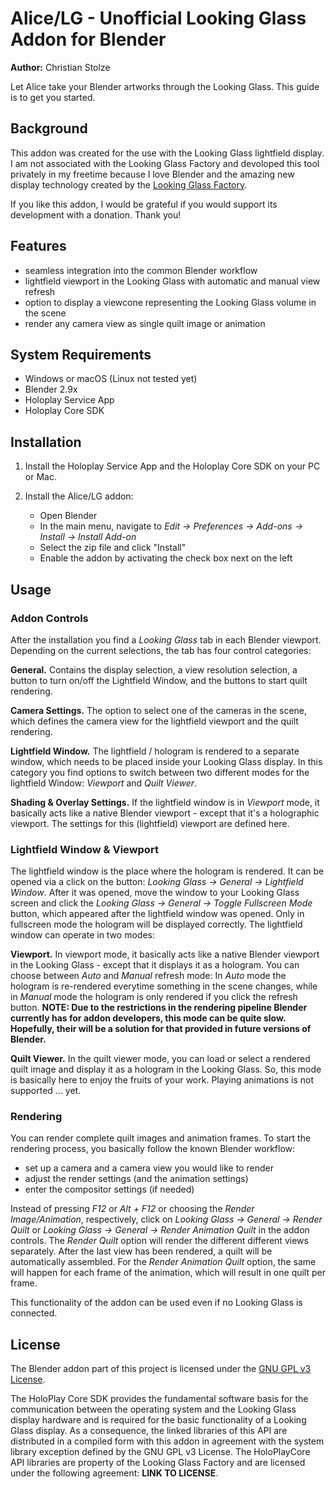 # Alice/LG - Unofficial Looking Glass Addon for Blender
**Author:** Christian Stolze

Let Alice take your Blender artworks through the Looking Glass. This guide is to get you started. 

## Background
This addon was created for the use with the Looking Glass lightfield display. I am not associated with the Looking Glass Factory and devoloped this tool privately in my freetime because I love Blender and the amazing new display technology created by the [Looking Glass Factory](https://lookingglassfactory.com/). 

If you like this addon, I would be grateful if you would support its development with a donation. Thank you!

## Features
- seamless integration into the common Blender workflow
- lightfield viewport in the Looking Glass with automatic and manual view refresh
- option to display a viewcone representing the Looking Glass volume in the scene
- render any camera view as single quilt image or animation

## System Requirements
- Windows or macOS (Linux not tested yet)
- Blender 2.9x
- Holoplay Service App
- Holoplay Core SDK

## Installation

1. Install the Holoplay Service App and the Holoplay Core SDK on your PC or Mac.

2. Install the Alice/LG addon:
   - Open Blender
   - In the main menu, navigate to _Edit → Preferences → Add-ons → Install → Install Add-on_
   - Select the zip file and click "Install"
   - Enable the addon by activating the check box next on the left

## Usage

### Addon Controls

After the installation you find a _Looking Glass_ tab in each Blender viewport. Depending on the current selections, the tab has four control categories:

**General.** Contains the display selection, a view resolution selection, a button to turn on/off the Lightfield Window, and the buttons to start quilt rendering.

**Camera Settings.** The option to select one of the cameras in the scene, which defines the camera view for the lightfield viewport and the quilt rendering.

**Lightfield Window.** The lightfield / hologram is rendered to a separate window, which needs to be placed inside your Looking Glass display. In this category you find options to switch between two different modes for the lightfield Window: _Viewport_ and _Quilt Viewer_.

**Shading & Overlay Settings.** If the lightfield window is in _Viewport_ mode, it basically acts like a native Blender viewport - except that it's a holographic viewport. The settings for this (lightfield) viewport are defined here.

### Lightfield Window & Viewport

The lightfield window is the place where the hologram is rendered. It can be opened via a click on the button: _Looking Glass → General → Lightfield Window_. After it was opened, move the window to your Looking Glass screen and click the _Looking Glass → General → Toggle Fullscreen Mode_ button, which appeared after the lightfield window was opened. Only in fullscreen mode the hologram will be displayed correctly. The lightfield window can operate in two modes:

**Viewport.** In viewport mode, it basically acts like a native Blender viewport in the Looking Glass - except that it displays it as a hologram. You can choose between _Auto_ and _Manual_ refresh mode: In _Auto_ mode the hologram is re-rendered everytime something in the scene changes, while in _Manual_ mode the hologram is only rendered if you click the refresh button. **NOTE: Due to the restrictions in the rendering pipeline Blender currently has for addon developers, this mode can be quite slow. Hopefully, their will be a solution for that provided in future versions of Blender.**

**Quilt Viewer.** In the quilt viewer mode, you can load or select a rendered quilt image and display it as a hologram in the Looking Glass. So, this mode is basically here to enjoy the fruits of your work. Playing animations is not supported ... yet.

### Rendering

You can render complete quilt images and animation frames. To start the rendering process, you basically follow the known Blender workflow:

- set up a camera and a camera view you would like to render
- adjust the render settings (and the animation settings)
- enter the compositor settings (if needed)

Instead of pressing _F12_ or _Alt + F12_ or choosing the _Render Image/Animation_, respectively, click on _Looking Glass → General → Render Quilt_ or _Looking Glass → General → Render Animation Quilt_ in the addon controls. The _Render Quilt_ option will render the different different views separately. After the last view has been rendered, a quilt will be automatically assembled. For the _Render Animation Quilt_ option, the same will happen for each frame of the animation, which will result in one quilt per frame. 

This functionality of the addon can be used even if no Looking Glass is connected.

## License

The Blender addon part of this project is licensed under the [GNU GPL v3 License](LICENSE).

The HoloPlay Core SDK provides the fundamental software basis for the communication between the operating system and the Looking Glass display hardware and is required for the basic functionality of a Looking Glass display. As a consequence, the linked libraries of this API are distributed in a compiled form with this addon in agreement with the system library exception defined by the GNU GPL v3 License. The HoloPlayCore API libraries are property of the Looking Glass Factory and are licensed under the following agreement: **LINK TO LICENSE**.
